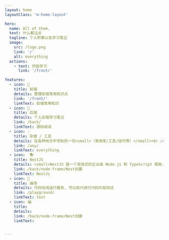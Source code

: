 ```yaml
---
layout: home
layoutClass: 'm-home-layout'

hero:
  name: All of them.
  text: 什么都沾点
  tagline: 个人积累以及学习笔记
  image:
    src: /logo.png
    link: '/'
    alt: everything
  actions:
    - text: 开始学习
      link: '/front/'

features:
  - icon: 📖
    title: 前端
    details: 整理前端常用知识点
    link: '/front/'
    linkText: 前端常用知识
  - icon: 📘
    title: 后端
    details: 个人后端学习笔记
    link: /back/
    linkText: 源码阅读
  - icon: 💡
    title: 杂食 / 工具 
    details: 在各种地方中学到的一切<small>（常用库/工具/技巧等）</small><br />
    link: /any/
    linkText: everything
  - icon:  📚  
    title: NestJS
    details: <small>NestJS 是一个渐进式的企业级 Node.js 和 TypeScript 框架，它融合了 Angular 的结构和 Express 的简洁性。</small> 
    link: /back/node-frame/Nest创建
    linkText: NestJs
  - icon: 🎯
    title: 操场
    details: 代码在线运行服务, 可以执行进行代码片段测试
    link: /playground/
    linkText: text
  - icon: 😭
    title: 
    details:
    link: /back/node-frame/Nest创建
    linkText: 


---
```


<style>
.m-home-layout .image-src:hover {
  transform: translate(-50%, -50%) rotate(666turn);
  transition: transform 59s 1s cubic-bezier(0.3, 0, 0.8, 1);
}

.m-home-layout .details small {
  opacity: 0.8;
}

.m-home-layout .bottom-small {
  display: block;
  margin-top: 2em;
  text-align: right;
}
</style>
